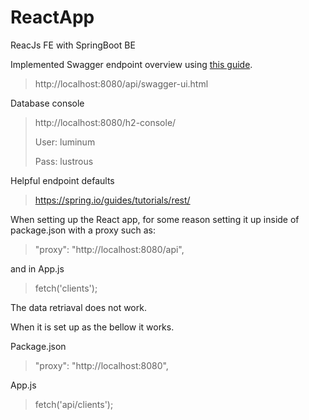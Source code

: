 # ReactApp
ReacJs FE with SpringBoot BE

Implemented Swagger endpoint overview using [this guide](https://www.baeldung.com/spring-rest-openapi-documentation).
> http://localhost:8080/api/swagger-ui.html

Database console
> http://localhost:8080/h2-console/
> 
> User: luminum
> 
> Pass: lustrous

Helpful endpoint defaults
> https://spring.io/guides/tutorials/rest/

When setting up the React app, for some reason setting it up inside of package.json with a proxy such as:
> "proxy": "http://localhost:8080/api",
 
and in App.js
> fetch('clients');

The data retriaval does not work.

When it is set up as the bellow it works.

Package.json
> "proxy": "http://localhost:8080",

App.js
> fetch('api/clients');
